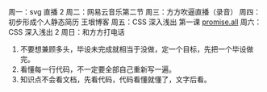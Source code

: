 周一：svg 直播 2
周二：网易云音乐第二节
周三：方方吹逼直播（录音）
周四：初步形成个人静态简历
王垠博客
周五：CSS 深入浅出 第一课
[promise.all](https://developer.mozilla.org/zh-CN/docs/Web/JavaScript/Reference/Global_Objects/Promise/all)
周六： CSS 深入浅出 2
周日：和方方打电话

1. 不要想兼顾多头，毕设未完成就相当于没做，定一个目标，先把一个毕设做完。
2. 看懂每一行代码，不一定要全部自己重新写一遍。
3. 知识点不会看文档，先看代码，代码看懂就懂了，文字后看。
